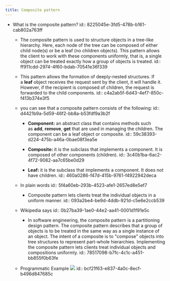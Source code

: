 ```yaml
---
title: Composite pattern
---
```


- What is the composite pattern?
id:: 8225045e-3fd5-478b-b161-cab802a763ff
	 - The composite pattern is used to structure objects in a tree-like hierarchy. Here, each node of the tree can be composed of either child node(s) or be a leaf (no children objects). This pattern allows the client to work with these components uniformly, that is, a single object can be treated exactly how a group of objects is treated.
id:: ff911cdd-2974-4f60-bdab-70541e36f339

	 - This pattern allows the formation of deeply-nested structures. If a __leaf__ object receives the request sent by the client, it will handle it. However, if the recipient is composed of children, the request is forwarded to the child components.
id:: c4a2ab5f-6d43-4ef7-850c-f413b374e3f5

	 - you can see that a composite pattern consists of the following:
id:: d4421b9a-5d59-46f2-bb8a-b53fdf9a3b2f
		 - **Component:** an abstract class that contains methods such as __add__, __remove__, __get__ that are used in managing the children. The component can be a leaf object or composite.
id:: 59c38393-d224-475b-a46a-0bae08f3ea5e

		 - **Composite:** it is the subclass that implements a component. It is composed of other components (children).
id:: 3c40b1ba-6ac2-4f72-9082-aa7c65be0d29

		 - **Leaf:** it is the subclass that implements a component. It does not have children.
id:: 460a0286-f47d-415b-9761-f4922942deca

	 - In plain words
id:: 5f4a60eb-293b-4523-afe1-2657ed8e5ef7
		 - Composite pattern lets clients treat the individual objects in a uniform manner.
id:: 093a2be4-be9d-4ddb-921d-c5e6e2ccb539

	 - Wikipedia says
id:: 0b27ba39-1ae0-44e2-aa41-0001d1f91e5c
		 - In software engineering, the composite pattern is a partitioning design pattern. The composite pattern describes that a group of objects is to be treated in the same way as a single instance of an object. The intent of a composite is to "compose" objects into tree structures to represent part-whole hierarchies. Implementing the composite pattern lets clients treat individual objects and compositions uniformly.
id:: 78517098-b7fc-4c1c-a451-bb855f0b63fe

	 - Programmatic Example 
![](https://firebasestorage.googleapis.com/v0/b/firescript-577a2.appspot.com/o/imgs%2Fapp%2Fsoftware-architecture%2F-BR3enf5YN.svg?alt=media&token=21a9e225-eecf-4a79-8897-e8b9a098a511)
id:: bcf21f63-e837-4a0c-8ecf-b496d847685c
